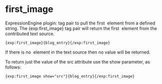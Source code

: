 first_image
===========

ExpressionEngine plugin: tag pair to pull the first <img> element from a defined string. The {exp:first_image} tag pair will return the first <img> element from the contributed text source.

	{exp:first_image}{blog_entry}{/exp:first_image} 
	
If there is no <img> element in the text source then no value will be returned.

To return just the value of the src attribute use the show parameter, as follows:
	
	{exp:first_image show="src"}{blog_entry}{/exp:first_image} 